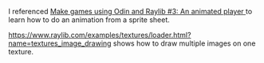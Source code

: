 I referenced [Make games using Odin and Raylib #3: An animated player
](https://zylinski.se/posts/gamedev-for-beginners-using-odin-and-raylib-3/) to learn how to do an animation from a sprite sheet.

https://www.raylib.com/examples/textures/loader.html?name=textures_image_drawing shows how to draw multiple images on one texture.
